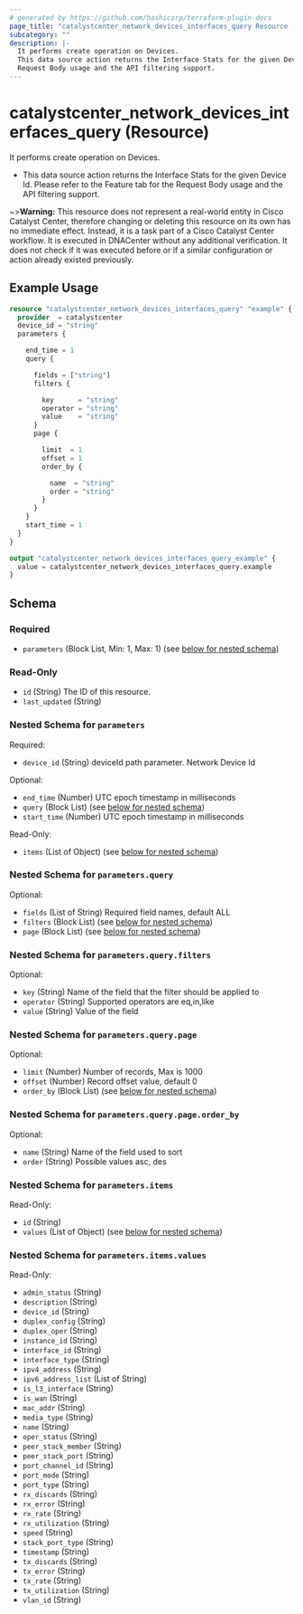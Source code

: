 ```yaml
---
# generated by https://github.com/hashicorp/terraform-plugin-docs
page_title: "catalystcenter_network_devices_interfaces_query Resource - terraform-provider-catalystcenter"
subcategory: ""
description: |-
  It performs create operation on Devices.
  This data source action returns the Interface Stats for the given Device Id. Please refer to the Feature tab for the
  Request Body usage and the API filtering support.
---
```


# catalystcenter_network_devices_interfaces_query (Resource)

It performs create operation on Devices.

- This data source action returns the Interface Stats for the given Device Id. Please refer to the Feature tab for the
Request Body usage and the API filtering support.



~>**Warning:**
This resource does not represent a real-world entity in Cisco Catalyst Center, therefore changing or deleting this resource on its own has no immediate effect.
Instead, it is a task part of a Cisco Catalyst Center workflow. It is executed in DNACenter without any additional verification. It does not check if it was executed before or if a similar configuration or action already existed previously.

## Example Usage

```terraform
resource "catalystcenter_network_devices_interfaces_query" "example" {
  provider  = catalystcenter
  device_id = "string"
  parameters {

    end_time = 1
    query {

      fields = ["string"]
      filters {

        key      = "string"
        operator = "string"
        value    = "string"
      }
      page {

        limit  = 1
        offset = 1
        order_by {

          name  = "string"
          order = "string"
        }
      }
    }
    start_time = 1
  }
}

output "catalystcenter_network_devices_interfaces_query_example" {
  value = catalystcenter_network_devices_interfaces_query.example
}
```

<!-- schema generated by tfplugindocs -->
## Schema

### Required

- `parameters` (Block List, Min: 1, Max: 1) (see [below for nested schema](#nestedblock--parameters))

### Read-Only

- `id` (String) The ID of this resource.
- `last_updated` (String)

<a id="nestedblock--parameters"></a>
### Nested Schema for `parameters`

Required:

- `device_id` (String) deviceId path parameter. Network Device Id

Optional:

- `end_time` (Number) UTC epoch timestamp in milliseconds
- `query` (Block List) (see [below for nested schema](#nestedblock--parameters--query))
- `start_time` (Number) UTC epoch timestamp in milliseconds

Read-Only:

- `items` (List of Object) (see [below for nested schema](#nestedatt--parameters--items))

<a id="nestedblock--parameters--query"></a>
### Nested Schema for `parameters.query`

Optional:

- `fields` (List of String) Required field names, default ALL
- `filters` (Block List) (see [below for nested schema](#nestedblock--parameters--query--filters))
- `page` (Block List) (see [below for nested schema](#nestedblock--parameters--query--page))

<a id="nestedblock--parameters--query--filters"></a>
### Nested Schema for `parameters.query.filters`

Optional:

- `key` (String) Name of the field that the filter should be applied to
- `operator` (String) Supported operators are eq,in,like
- `value` (String) Value of the field


<a id="nestedblock--parameters--query--page"></a>
### Nested Schema for `parameters.query.page`

Optional:

- `limit` (Number) Number of records, Max is 1000
- `offset` (Number) Record offset value, default 0
- `order_by` (Block List) (see [below for nested schema](#nestedblock--parameters--query--page--order_by))

<a id="nestedblock--parameters--query--page--order_by"></a>
### Nested Schema for `parameters.query.page.order_by`

Optional:

- `name` (String) Name of the field used to sort
- `order` (String) Possible values asc, des




<a id="nestedatt--parameters--items"></a>
### Nested Schema for `parameters.items`

Read-Only:

- `id` (String)
- `values` (List of Object) (see [below for nested schema](#nestedobjatt--parameters--items--values))

<a id="nestedobjatt--parameters--items--values"></a>
### Nested Schema for `parameters.items.values`

Read-Only:

- `admin_status` (String)
- `description` (String)
- `device_id` (String)
- `duplex_config` (String)
- `duplex_oper` (String)
- `instance_id` (String)
- `interface_id` (String)
- `interface_type` (String)
- `ipv4_address` (String)
- `ipv6_address_list` (List of String)
- `is_l3_interface` (String)
- `is_wan` (String)
- `mac_addr` (String)
- `media_type` (String)
- `name` (String)
- `oper_status` (String)
- `peer_stack_member` (String)
- `peer_stack_port` (String)
- `port_channel_id` (String)
- `port_mode` (String)
- `port_type` (String)
- `rx_discards` (String)
- `rx_error` (String)
- `rx_rate` (String)
- `rx_utilization` (String)
- `speed` (String)
- `stack_port_type` (String)
- `timestamp` (String)
- `tx_discards` (String)
- `tx_error` (String)
- `tx_rate` (String)
- `tx_utilization` (String)
- `vlan_id` (String)
